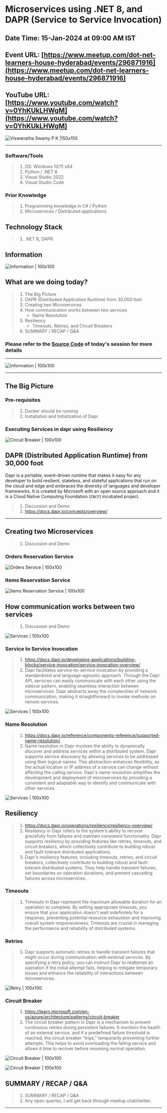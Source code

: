 # Microservices using .NET 8, and DAPR (Service to Service Invocation)

## Date Time: 15-Jan-2024 at 09:00 AM IST

## Event URL: [https://www.meetup.com/dot-net-learners-house-hyderabad/events/296871916](https://www.meetup.com/dot-net-learners-house-hyderabad/events/296871916)

## YouTube URL: [https://www.youtube.com/watch?v=0YhKUkLHWgM](https://www.youtube.com/watch?v=0YhKUkLHWgM)

![Viswanatha Swamy P K |150x150](./Documentation/Images/ViswanathaSwamyPK.PNG)

---

### Software/Tools

> 1. OS: Windows 10/11 x64
> 1. Python / .NET 8
> 1. Visual Studio 2022
> 1. Visual Studio Code

### Prior Knowledge

> 1. Programming knowledge in C# / Python
> 1. Microservices / Distributed applications

## Technology Stack

> 1. .NET 8, DAPR

## Information

![Information | 100x100](../Documentation/Images/Information.PNG)

## What are we doing today?

> 1. The Big Picture
> 1. DAPR (Distributed Application Runtime) from 30,000 foot
> 1. Creating two Microservices
> 1. How communication works between two services
>    - Name Resolution
> 1. Resiliency
>    - Timeouts, Retries, and Circuit Breakers
> 1. SUMMARY / RECAP / Q&A

### Please refer to the [**Source Code**](https://github.com/ViswanathaSwamy-PK-TechSkillz-Academy/learn-dapr) of today's session for more details

---

![Information | 100x100](../Documentation/Images/SeatBelt.PNG)

---

## The Big Picture

### Pre-requisites

> 1. Docker should be running
> 1. Installation and Initialization of Dapr

### Executing Services in dapr using Resiliency

![Circuit Breaker | 100x100](./Documentation/Images/SessionFirstLook.PNG)

## DAPR (Distributed Application Runtime) from 30,000 foot

Dapr is a portable, event-driven runtime that makes it easy for any developer to build resilient, stateless, and stateful applications that run on the cloud and edge and embraces the diversity of languages and developer frameworks. It is created by Microsoft with an open source approach and it is a Cloud Native Computing Foundation (`CNCF`) incubated project.

> 1. Discussion and Demo
> 1. <https://docs.dapr.io/concepts/overview/>

---

## Creating two Microservices

> 1. Discussion and Demo

### Orders Reservation Service

![Orders Service | 100x100](./Documentation/Images/OrdersService.PNG)

### Items Reservation Service

![Items Reservation Service | 100x100](./Documentation/Images/ItemsReservationService.PNG)

## How communication works between two services

> 1. Discussion and Demo

![Services | 100x100](./Documentation/Images/DAPR_Dashboard_Services.PNG)

### Service to Service Invocation

> 1. <https://docs.dapr.io/developing-applications/building-blocks/service-invocation/service-invocation-overview/>
> 1. Dapr facilitates service-to-service invocation by providing a standardized and language-agnostic approach. Through the Dapr API, services can easily communicate with each other using the sidecar pattern, enabling seamless interaction between microservices. Dapr abstracts away the complexities of network communication, making it straightforward to invoke methods on remote services.

![Services | 100x100](./Documentation/Images/DAPR_Dashboard_Services_2.PNG)

### Name Resolution

> 1. <https://docs.dapr.io/reference/components-reference/supported-name-resolution/>
> 1. Name resolution in Dapr involves the ability to dynamically discover and address services within a distributed system. Dapr supports service discovery by allowing services to be addressed using their logical names. This abstraction enhances flexibility, as the actual location or IP address of a service can change without affecting the calling service. Dapr's name resolution simplifies the development and deployment of microservices by providing a consistent and adaptable way to identify and communicate with other services.

![Services | 100x100](./Documentation/Images/DAPR_Dashboard_Services_1.PNG)

## Resiliency

> 1. <https://docs.dapr.io/operations/resiliency/resiliency-overview/>
> 1. Resiliency in Dapr refers to the system's ability to recover gracefully from failures and maintain consistent functionality. Dapr supports resiliency by providing features like retries, timeouts, and circuit breakers, which collectively contribute to building robust and fault-tolerant distributed applications.
> 1. Dapr's resiliency features, including timeouts, retries, and circuit breakers, collectively contribute to building robust and fault-tolerant distributed systems. They help handle transient failures, set boundaries on operation durations, and prevent cascading failures across microservices.

### Timeouts

> 1. Timeouts in Dapr represent the maximum allowable duration for an operation to complete. By setting appropriate timeouts, you ensure that your application doesn't wait indefinitely for a response, preventing potential resource exhaustion and improving overall system responsiveness. Timeouts are crucial in managing the performance and reliability of distributed systems.

### Retries

> 1. Dapr supports automatic retries to handle transient failures that might occur during communication with external services. By specifying a retry policy, you can instruct Dapr to reattempt an operation if the initial attempt fails, helping to mitigate temporary issues and enhance the reliability of interactions between microservices.

![Retry | 100x100](./Documentation/Images/DAPR_Retry.PNG)

### Circuit Breaker

> 1. <https://learn.microsoft.com/en-us/azure/architecture/patterns/circuit-breaker>
> 1. The circuit breaker pattern in Dapr is a mechanism to prevent continuous retries during persistent failures. It monitors the health of an external service, and if a predefined failure threshold is reached, the circuit breaker "trips," temporarily preventing further attempts. This helps to avoid overloading the failing service and allows it time to recover before resuming normal operation.

![Circuit Breaker | 100x100](./Documentation/Images/SessionFirstLook.PNG)

![Circuit Breaker | 100x100](./Documentation/Images/DAPR_Circuit_Breaker.PNG)

## SUMMARY / RECAP / Q&A

> 1. SUMMARY / RECAP / Q&A
> 2. Any open queries, I will get back through meetup chat/twitter.

---
